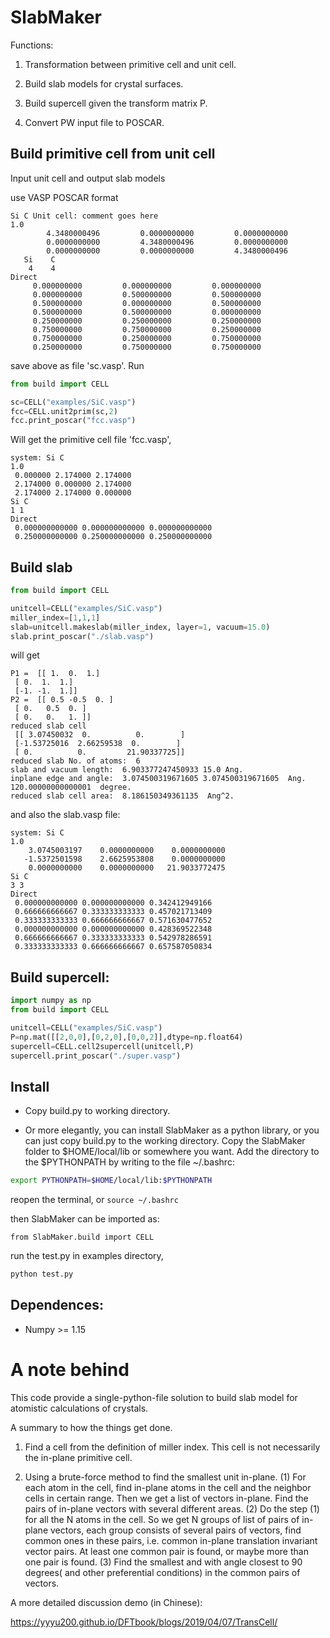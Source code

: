 # SlabMaker

Functions:

1. Transformation between primitive cell and unit cell.

2. Build slab models for crystal surfaces.

3. Build supercell given the transform matrix P.

4. Convert PW input file to POSCAR.

## Build primitive cell from unit cell

Input unit cell and output slab models

use VASP POSCAR format
```
Si C Unit cell: comment goes here
1.0
        4.3480000496         0.0000000000         0.0000000000
        0.0000000000         4.3480000496         0.0000000000
        0.0000000000         0.0000000000         4.3480000496
   Si    C
    4    4
Direct
     0.000000000         0.000000000         0.000000000
     0.000000000         0.500000000         0.500000000
     0.500000000         0.000000000         0.500000000
     0.500000000         0.500000000         0.000000000
     0.250000000         0.250000000         0.250000000
     0.750000000         0.750000000         0.250000000
     0.750000000         0.250000000         0.750000000
     0.250000000         0.750000000         0.750000000

```
save above as file 'sc.vasp'. Run

```python
from build import CELL

sc=CELL("examples/SiC.vasp")
fcc=CELL.unit2prim(sc,2)
fcc.print_poscar("fcc.vasp")
```

Will get the primitive cell file 'fcc.vasp',

```
system: Si C
1.0
 0.000000 2.174000 2.174000
 2.174000 0.000000 2.174000
 2.174000 2.174000 0.000000
Si C
1 1
Direct
 0.000000000000 0.000000000000 0.000000000000
 0.250000000000 0.250000000000 0.250000000000
```

## Build slab

```python
from build import CELL

unitcell=CELL("examples/SiC.vasp")
miller_index=[1,1,1]
slab=unitcell.makeslab(miller_index, layer=1, vacuum=15.0)
slab.print_poscar("./slab.vasp")
```

will get 
```
P1 =  [[ 1.  0.  1.]
 [ 0.  1.  1.]
 [-1. -1.  1.]]
P2 =  [[ 0.5 -0.5  0. ]
 [ 0.   0.5  0. ]
 [ 0.   0.   1. ]]
reduced slab cell
 [[ 3.07450032  0.          0.        ]
 [-1.53725016  2.66259538  0.        ]
 [ 0.          0.         21.90337725]]
reduced slab No. of atoms:  6
slab and vacuum length:  6.903377247450933 15.0 Ang.
inplane edge and angle:  3.074500319671605 3.074500319671605  Ang.  120.00000000000001  degree.
reduced slab cell area:  8.186150349361135  Ang^2.
```
and also the slab.vasp file:

```
system: Si C
1.0
    3.0745003197    0.0000000000    0.0000000000
   -1.5372501598    2.6625953808    0.0000000000
    0.0000000000    0.0000000000   21.9033772475
Si C
3 3
Direct
 0.000000000000 0.000000000000 0.342412949166
 0.666666666667 0.333333333333 0.457021713409
 0.333333333333 0.666666666667 0.571630477652
 0.000000000000 0.000000000000 0.428369522348
 0.666666666667 0.333333333333 0.542978286591
 0.333333333333 0.666666666667 0.657587050834
```

## Build supercell:

```python
import numpy as np
from build import CELL

unitcell=CELL("examples/SiC.vasp")
P=np.mat([[2,0,0],[0,2,0],[0,0,2]],dtype=np.float64)
supercell=CELL.cell2supercell(unitcell,P)
supercell.print_poscar("./super.vasp")
```

## Install

* Copy build.py to working directory.

* Or more elegantly, you can install SlabMaker as a python library, or you can just copy build.py to the working directory. Copy the SlabMaker folder to $HOME/local/lib or somewhere you want. Add the directory to the $PYTHONPATH by writing to the file ~/.bashrc:

```bash
export PYTHONPATH=$HOME/local/lib:$PYTHONPATH
```

reopen the terminal, or ```source ~/.bashrc```

then SlabMaker can be imported as:
```
from SlabMaker.build import CELL
```

run the test.py in examples directory,

```bash
python test.py
```

## Dependences:

* Numpy >= 1.15

# A note behind
 
This code provide a single-python-file solution to build slab model for atomistic calculations of crystals.

A summary to how the things get done.

1. Find a cell from the definition of miller index. This cell is not necessarily the in-plane primitive cell.

2. Using a brute-force method to find the smallest unit in-plane. (1) For each atom in the cell, find in-plane atoms in the cell and the neighbor cells in certain range. Then we get a list of vectors in-plane. Find the pairs of in-plane vectors with several different areas. (2) Do the step (1) for all the N atoms in the cell. So we get N groups of list of pairs of in-plane vectors, each group consists of several pairs of vectors, find common ones in these pairs, i.e. common in-plane translation invariant vector pairs. At least one common pair is found, or maybe more than one pair is found. (3) Find the smallest and with angle closest to 90 degrees( and other preferential conditions) in the common pairs of vectors.

A more detailed discussion demo (in Chinese):

https://yyyu200.github.io/DFTbook/blogs/2019/04/07/TransCell/

